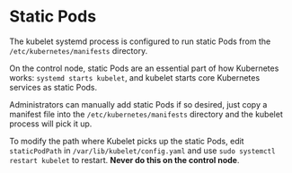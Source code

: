 # Static Pods

The kubelet systemd process is configured to run static Pods from the `/etc/kubernetes/manifests` directory.

On the control node, static Pods are an essential part of how Kubernetes works: `systemd starts kubelet`, and kubelet starts core Kubernetes services as static Pods.

Administrators can manually add static Pods if so desired, just copy a manifest file into the `/etc/kubernetes/manifests` directory and the kubelet process will pick it up.

To modify the path where Kubelet picks up the static Pods, edit `staticPodPath` in `/var/lib/kubelet/config.yaml` and use `sudo systemctl restart kubelet` to restart. **Never do this on the control node**.
